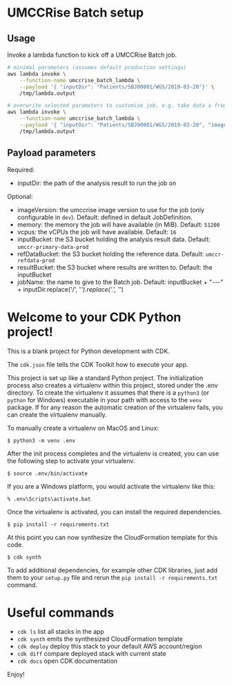 # UMCCRise Batch setup

## Usage
Invoke a lambda function to kick off a UMCCRise Batch job.
```bash
# minimal parameters (assumes default production settings)
aws lambda invoke \
    --function-name umccrise_batch_lambda \
    --payload '{ "inputDir": "Patients/SBJ00001/WGS/2019-03-20"}' \
    /tmp/lambda.output

# overwrite selected parameters to customise job, e.g. take data a from different data bucket and customise compute resources
aws lambda invoke \
    --function-name umccrise_batch_lambda \
    --payload '{ "inputDir": "Patients/SBJ00001/WGS/2019-03-20", "imageVersion": "0.15.15", "dataBucket": "umccr-validation-prod", "memory": "112640", "vcpus": "32"}' \
    /tmp/lambda.output
```

## Payload parameters

Required:
- inputDir: the path of the analysis result to run the job on

Optional:
- imageVersion: the umccrise image version to use for the job (only configurable in `dev`). Default: defined in default JobDefinition.
- memory: the memory the job will have available (in MiB). Default: `51200`
- vcpus: the vCPUs the job will have available. Default: `16`
- inputBucket: the S3 bucket holding the analysis result data. Default: `umccr-primary-data-prod`
- refDataBucket: the S3 bucket holding the reference data. Default: `umccr-refdata-prod`
- resultBucket: the S3 bucket where results are written to. Default: the inputBucket
- jobName: the name to give to the Batch job. Default: inputBucket + "---" + inputDir.replace('/', '_').replace('.', '_')



# Welcome to your CDK Python project!

This is a blank project for Python development with CDK.

The `cdk.json` file tells the CDK Toolkit how to execute your app.

This project is set up like a standard Python project.  The initialization
process also creates a virtualenv within this project, stored under the .env
directory.  To create the virtualenv it assumes that there is a `python3`
(or `python` for Windows) executable in your path with access to the `venv`
package. If for any reason the automatic creation of the virtualenv fails,
you can create the virtualenv manually.

To manually create a virtualenv on MacOS and Linux:

```
$ python3 -m venv .env
```

After the init process completes and the virtualenv is created, you can use the following
step to activate your virtualenv.

```
$ source .env/bin/activate
```

If you are a Windows platform, you would activate the virtualenv like this:

```
% .env\Scripts\activate.bat
```

Once the virtualenv is activated, you can install the required dependencies.

```
$ pip install -r requirements.txt
```

At this point you can now synthesize the CloudFormation template for this code.

```
$ cdk synth
```

To add additional dependencies, for example other CDK libraries, just add
them to your `setup.py` file and rerun the `pip install -r requirements.txt`
command.

# Useful commands

 * `cdk ls`          list all stacks in the app
 * `cdk synth`       emits the synthesized CloudFormation template
 * `cdk deploy`      deploy this stack to your default AWS account/region
 * `cdk diff`        compare deployed stack with current state
 * `cdk docs`        open CDK documentation

Enjoy!
